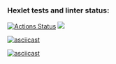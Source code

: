 ### Hexlet tests and linter status:

[![Actions Status](https://github.com/AnzhelaSemkina/frontend-project-44/workflows/hexlet-check/badge.svg)](https://github.com/AnzhelaSemkina/frontend-project-44/actions) <a href="https://codeclimate.com/github/AnzhelaSemkina/frontend-project-44/maintainability"><img src="https://api.codeclimate.com/v1/badges/2ff1c02c334fe4f672aa/maintainability" /></a>

[![asciicast](https://asciinema.org/a/rs6glqj4qMw5nJ6rhrapYN9Io.svg)](https://asciinema.org/a/rs6glqj4qMw5nJ6rhrapYN9Io)

[![asciicast](https://asciinema.org/a/RRdW21y4H61oMnJN7rqNvoUkd.svg)](https://asciinema.org/a/RRdW21y4H61oMnJN7rqNvoUkd)
